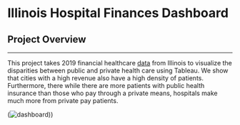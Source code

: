 # Illinois Hospital Finances Dashboard
## Project Overview
___
This project takes 2019 financial healthcare [data](https://figshare.com/articles/dataset/Illinois_Hospital_Financial_Data/8018555/1) from Illinois to visualize the disparities between public and private health care using Tableau. We show that cities with a high revenue also have a high density of patients. Furthermore, there while there are more patients with public health insurance than those who pay through a private means, hospitals make much more from private pay patients. 

(![dashboard](https://user-images.githubusercontent.com/94077724/218640489-d9a007ab-50e6-4148-b688-2a89aa0a68ee.png)))

